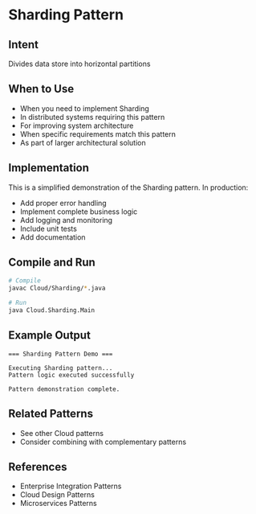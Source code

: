 # Sharding Pattern

## Intent
Divides data store into horizontal partitions

## When to Use
- When you need to implement Sharding
- In distributed systems requiring this pattern
- For improving system architecture
- When specific requirements match this pattern
- As part of larger architectural solution

## Implementation
This is a simplified demonstration of the Sharding pattern. In production:
- Add proper error handling
- Implement complete business logic
- Add logging and monitoring
- Include unit tests
- Add documentation

## Compile and Run
```bash
# Compile
javac Cloud/Sharding/*.java

# Run
java Cloud.Sharding.Main
```

## Example Output
```
=== Sharding Pattern Demo ===

Executing Sharding pattern...
Pattern logic executed successfully

Pattern demonstration complete.
```

## Related Patterns
- See other Cloud patterns
- Consider combining with complementary patterns

## References
- Enterprise Integration Patterns
- Cloud Design Patterns
- Microservices Patterns
